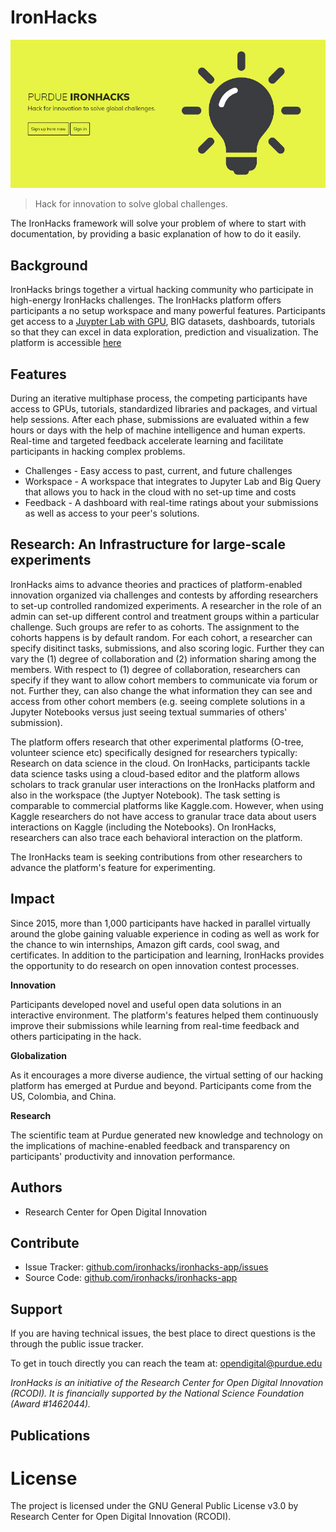 # IronHacks

![](./assets/img/ironhacks.jpg)

> Hack for innovation to solve global challenges.

The IronHacks framework will solve your problem of where to start with documentation,
by providing a basic explanation of how to do it easily.

## Background

IronHacks brings together a virtual hacking community who participate in high-energy IronHacks challenges. The IronHacks platform offers participants a no setup workspace and many powerful features. Participants get access to a [Juypter Lab with GPU](https://ironhub.live/hub/login), BIG datasets, dashboards, tutorials so that they can excel in data exploration, prediction and visualization. The platform is accessible [here](https://ironhacks.com)

## Features

During an iterative multiphase process, the competing participants have access to GPUs, tutorials, standardized libraries and packages, and virtual help sessions. After each phase, submissions are evaluated within a few hours or days with the help of machine intelligence and human experts. Real-time and targeted feedback accelerate learning and facilitate participants in hacking complex problems.

- Challenges - Easy access to past, current, and future challenges
- Workspace - A workspace that integrates to Jupyter Lab and Big Query that allows you to hack in the cloud with no set-up time and costs
- Feedback - A dashboard with real-time ratings about your submissions as well as access to your peer's solutions.


## Research: An Infrastructure for large-scale experiments

IronHacks aims to advance theories and practices of platform-enabled innovation organized via challenges and contests by affording researchers to set-up controlled randomized experiments. A researcher in the role of an admin can set-up different control and treatment groups within a particular challenge. Such groups are refer to as cohorts. The assignment to the cohorts happens is by default random. For each cohort, a researcher can specify disitinct tasks, submissions, and also scoring logic. Further they can vary the (1) degree of collaboration and (2) information sharing among the members. With respect to (1) degree of collaboration, researchers can specify if they want to allow cohort members to communicate via forum or not. Further they, can also change the what information they can see and access from other cohort members (e.g. seeing complete solutions in a Jupyter Notebooks versus just seeing textual summaries of others' submission). 

The platform offers research that other experimental platforms (O-tree, volunteer science etc) specifically designed for researchers typically: Research on data science in the cloud.  On IronHacks, participants tackle data science tasks using a cloud-based editor and the platform allows scholars to track granular user interactions on the IronHacks platform and also in the workspace (the Juptyer Notebook). The task setting is comparable to commercial platforms like Kaggle.com. However, when using Kaggle researchers do not have access to granular trace data about users interactions on Kaggle (including the Notebooks). On IronHacks, researchers can also trace each behavioral interaction on the platform. 

The IronHacks team is seeking contributions from other researchers to advance the platform's feature for experimenting. 

## Impact

Since 2015, more than 1,000 participants have hacked in parallel virtually around the globe gaining valuable experience in coding as well as work for the chance to win internships, Amazon gift cards, cool swag, and certificates. In addition to the participation and learning, IronHacks provides the opportunity to do research on open innovation contest processes.

__Innovation__

Participants developed novel and useful open data solutions in an interactive environment. The platform's features helped them continuously improve their submissions while learning from real-time feedback and others participating in the hack.

__Globalization__

As it encourages a more diverse audience, the virtual setting of our hacking platform has emerged at Purdue and beyond. Participants come from the US, Colombia, and China.

__Research__

The scientific team at Purdue generated new knowledge and technology on the implications of machine-enabled feedback and transparency on participants' productivity and innovation performance.


## Authors

- Research Center for Open Digital Innovation

## Contribute

- Issue Tracker: [github.com/ironhacks/ironhacks-app/issues](https://github.com/ironhacks/ironhacks-app/issues)
- Source Code: [github.com/ironhacks/ironhacks-app](https://github.com/ironhacks/ironhacks-app/)

## Support

If you are having technical issues, the best place to direct questions is the through the public issue tracker.

To get in touch directly you can reach the team at: opendigital@purdue.edu

*IronHacks is an initiative of the Research Center for Open Digital Innovation (RCODI). It is financially supported by the National Science Foundation (Award #1462044).*

## Publications


# License

The project is licensed under the GNU General Public License v3.0 by Research Center for Open Digital Innovation (RCODI).
